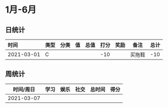 # 1月-6月



<div id="quarter-score"></div>



## 日统计


<div id="day-tb">


| 时间       | 类型 | 分类 | 值   | 总值 | 打分 | 奖励 | 备注   | 总计 |
| :--------- | ---- | ---- | ---- | ---- | ---- | ---- | ------ | ---- |
| 2021-03-01 | C    |      |      |      | -10  |      | 买拖鞋 | -10  |

</div>



## 周统计

<div id="phone-week-tb">

| 时间/周日  | 学习 | 娱乐 | 社交 | 总时间 | 得分 |
| ---------- | ---- | ---- | ---- | ------ | ---- |
| 2021-03-07 |      |      |      |        |      |

</div>